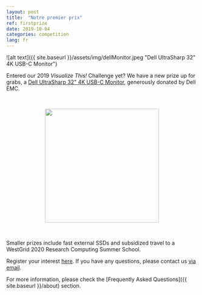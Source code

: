 ```yaml
---
layout: post
title:  "Notre premier prix"
ref: firstprize
date: 2019-10-04
categories: competition
lang: fr
---
```


![alt text]({{ site.baseurl }}/assets/img/dellMonitor.jpeg "Dell UltraSharp 32" 4K USB-C Monitor")

Entered our 2019 *Visualize This!* Challenge yet? We have a new prize up for grabs, a
<a href="https://www.dell.com/en-ca/shop/dell-ultrasharp-32-4k-usb-c-monitor-u3219q/apd/210-aqzz"
target="_blank">Dell UltraSharp 32" 4K USB-C Monitor</a>, generously donated by Dell EMC.

&nbsp;

<center><img src="{{ site.baseurl }}/assets/img/dellEMCLogo.png" width="300" /></center>

&nbsp;

Smaller prizes include fast external SSDs and subsidized travel to a WestGrid 2020 Research
Computing Summer School.

Register your interest <a
href="https://www.eventbrite.ca/e/4th-annual-visualize-this-challenge-registration-71335547543"
target="_blank">here</a>. If you have any questions, please contact us
[via email](mailto:viz-challenge@westgrid.ca).

For more information, please check the [Frequently Asked Questions]({{ site.baseurl }}/about) section.
